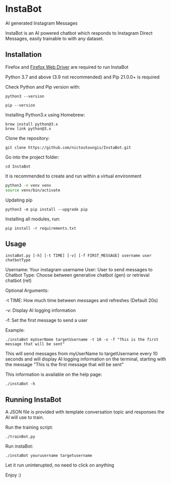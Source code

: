 
# InstaBot

AI generated Instagram Messages

InstaBot is an AI powered chatbot which responds to Instagram Direct Messages, easily trainable to with any dataset.

## Installation

Firefox and [Firefox Web Driver](https://github.com/mozilla/geckodriver/releases) are required to run InstaBot

Python 3.7 and above (3.9 not recommended) and Pip 21.0.0+ is required

Check Python and Pip version with:

```python3 --version```

```pip --version```

Installing Python3.x using Homebrew:

```
brew install python@3.x
brew link python@3.x
```

Clone the repository:

```git clone https://github.com/nictoutoungis/InstaBot.git```

Go into the project folder:

```cd InstaBot```

It is recommended to create and run within a virtual environment

```sh
python3 -m venv venv
source venv/bin/activate
````

Updating pip

```python3 -m pip install --upgrade pip ```


Installing all modules, run:

```pip install -r requirements.txt```


## Usage

```instaBot.py [-h] [-t TIME] [-v] [-f FIRST_MESSAGE] username user chatbotType```

Username: Your instagram username
User: User to send messages to
Chatbot Type: Choose between generative chatbot (gen) or retrieval chatbot (ret)

Optional Arguments:

-t TIME: How much time between messages and refreshes (Default 20s)

-v: Display AI logging information

-f: Set the first message to send a user

Example:

```./instaBot myUserName targetUsername -t 10 -v -f "This is the first message that will be sent"```

This will send messages from myUserName to targetUsername every 10 seconds and will display AI logging information on the terminal, starting with the message "This is the first message that will be sent"

This information is available on the help page:

```./instaBot -h```



## Running InstaBot

A JSON file is provided with template conversation topic and responses the AI will use to train.

Run the training script:

```./trainBot.py```

Run instaBot:

```./instaBot yourusername targetusername```

Let it run uninterupted, no need to click on anything

Enjoy :)
